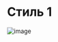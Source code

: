 # Стиль 1
![image](https://github.com/akechipls/mcfujiwaraStyles/assets/81432836/83667d39-aa06-4017-a93c-fa2006391001)

